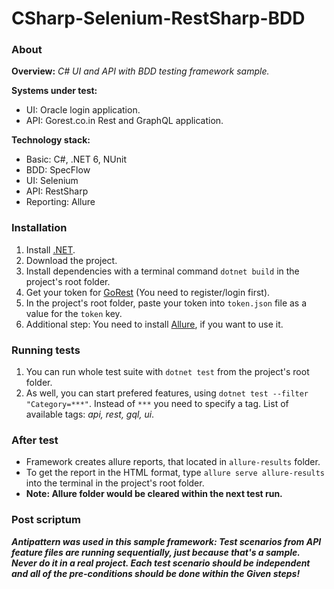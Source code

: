# CSharp-Selenium-RestSharp-BDD

### About
**Overview:** _C# UI and API with BDD testing framework sample._

**Systems under test:**
- UI: Oracle login application.
- API: Gorest.co.in Rest and GraphQL application.

**Technology stack:**
- Basic: C#, .NET 6, NUnit
- BDD: SpecFlow
- UI: Selenium
- API: RestSharp
- Reporting: Allure

### Installation
1. Install [.NET](https://dotnet.microsoft.com/en-us/download).
2. Download the project.
3. Install dependencies with a terminal command `dotnet build` in the project's root folder.
4. Get your token for [GoRest](https://gorest.co.in/my-account/access-tokens) (You need to register/login first).
5. In the project's root folder, paste your token into `token.json` file as a value for the `token` key.
6. Additional step: You need to install [Allure](https://github.com/allure-framework/allure2), if you want to use it.

### Running tests
1. You can run whole test suite with `dotnet test` from the project's root folder.
2. As well, you can start prefered features, using `dotnet test --filter "Category=***"`. Instead of `***` you need to specify a tag. List of available tags: _api, rest, gql, ui_.

### After test
- Framework creates allure reports, that located in `allure-results` folder.
- To get the report in the HTML format, type `allure serve allure-results` into the terminal in the project's root folder.
- **Note: Allure folder would be cleared within the next test run.**

### Post scriptum
**_Antipattern was used in this sample framework: Test scenarios from API feature files are running sequentially, just because that's a sample. Never do it in a real project. Each test scenario should be independent and all of the pre-conditions should be done within the Given steps!_**
